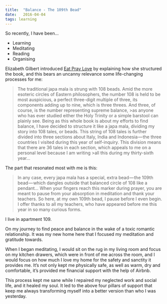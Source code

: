 ```yaml
---
title:  "Balance - The 109th Bead"
date:   2016-04-04
tags: learning
---
```


So recently, I have been...

- <i class="fa fa-star blue o-post__icon"></i>  Learning
- <i class="fa fa-star blue o-post__icon"></i>  Meditating
- <i class="fa fa-star blue o-post__icon"></i>  Reading
- <i class="fa fa-star blue o-post__icon"></i>  Organising

Elizabeth Gilbert introduced [Eat Pray Love][eat-pray-love] by explaining how she structured the book, and this bears an uncanny relevance some life-changing processes for me:

>The traditional japa mala is strung with 108 beads. Amid the more esoteric circles of Eastern philosophers,
>the number 108 is held to be most auspicious, a perfect three-digit multiple of three, its components
>adding up to nine, which is three threes. And three, of course, is the number representing supreme balance, >as anyone who has ever studied either the Holy Trinity or a simple barstool can plainly see. Being as this
>whole book is about my efforts to find balance, I have decided to structure it like a japa mala, dividing
>my story into 108 tales, or beads. This string of 108 tales is further divided into three sections about
>Italy, India and Indonesia — the three countries I visited during this year of self-inquiry. This division
>means that there are 36 tales in each section, which appeals to me on a personal level because I am writing >all this during my thirty-sixth year...

The part that resonated most with me is this:

>In any case, every japa mala has a special, extra bead — the 109th bead — which dangles outside that
>balanced circle of 108 like a pendant… When your fingers reach this marker during prayer, you are meant to
>pause from your absorption in meditation and thank your teachers. So here, at my own 109th bead, I pause
>before I even begin. I offer thanks to all my teachers, who have appeared before me this year in so many
>curious forms.

I live in apartment 109.

On my journey to find peace and balance in the wake of a toxic romantic relationship. It was my new home here that I focused my meditation and gratitude towards.

When I began meditating, I would sit on the rug in my living room and focus on my kitchen drawers, which were in front of me across the room, and I would focus on how much I love my home for the safety and sanctity it provides me. It’s not only kept me physically safe, as well as warm, dry and comfortable, it’s provided me financial support with the help of Airbnb.

This process kept me sane while I repaired my neglected work and social life, and it healed my soul. It led to the above four pillars of support that keep me always transforming myself into a better version than who I was yesterday.

[eat-pray-love]: http://amzn.to/1qusB1U
